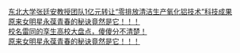   
[东北大学张廷安教授团队1亿元转让“零排放清洁生产氧化铝技术”科技成果](http://www.dianyue.me/archives/764/98bocabahx05kx2t/)  
[原来女明星永葆青春的秘诀竟然是它！！！](http://www.dianyue.me/archives/245/4ipxvb2vdrfxyz8r/)  
[校名雷同的孪生高校大盘点，傻傻分不清楚！](http://www.dianyue.me/archives/760/2gb8wlqvp23mr44b/)  
[原来女明星永葆青春的秘诀竟然是它！！！](http://www.dianyue.me/archives/793/1ztfzt9asz4siq7m/)
